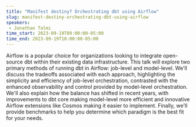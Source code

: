 ```yaml
---
title: "Manifest destiny? Orchestrating dbt using Airflow"
slug: manifest-destiny-orchestrating-dbt-using-airflow
speakers:
 - Jonathan Talmi
time_start: 2023-09-19T09:00:00-05:00
time_end: 2023-09-19T10:00:00-05:00
---
```


Airflow is a popular choice for organizations looking to integrate open-source dbt within their existing data infrastructure. This talk will explore two primary methods of running dbt in Airflow: job-level and model-level. We'll discuss the tradeoffs associated with each approach, highlighting the simplicity and efficiency of job-level orchestration, contrasted with the enhanced observability and control provided by model-level orchestration. We'll also explain how the balance has shifted in recent years, with improvements to dbt core making model-level more efficient and innovative Airflow extensions like Cosmos making it easier to implement. Finally, we'll provide benchmarks to help you determine which paradigm is the best fit for your needs.